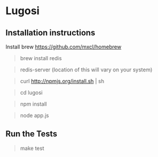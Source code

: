 # Lugosi

## Installation instructions

Install brew https://github.com/mxcl/homebrew

> brew install redis

> redis-server (location of this will vary on your system)

> curl http://npmjs.org/install.sh | sh

> cd lugosi

> npm install

> node app.js

## Run the Tests

> make test